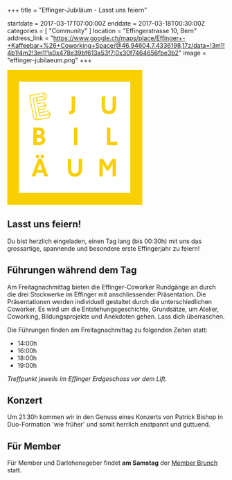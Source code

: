 +++
title = "Effinger-Jubiläum - Lasst uns feiern"

startdate = 2017-03-17T07:00:00Z
enddate = 2017-03-18T00:30:00Z
categories = [ "Community" ]
location = "Effingerstrasse 10, Bern"
address_link = "https://www.google.ch/maps/place/Effinger+-+Kaffeebar+%26+Coworking+Space/@46.94604,7.4336198,17z/data=!3m1!4b1!4m2!3m1!1s0x478e39bf613a53f7:0x30f7464656fbe3b2"
image = "effinger-jubilaeum.png"
+++

![Effinger Jubiläum](effinger-jubilaeum.png)


## Lasst uns feiern!

Du bist herzlich eingeladen, einen Tag lang
(bis 00:30h) mit uns das grossartige, spannende
und besondere erste Effingerjahr zu feiern!


## Führungen während dem Tag

Am Freitagnachmittag bieten die Effinger-Coworker Rundgänge an durch die drei Stockwerke im Effinger mit anschliessender Präsentation. Die Präsentationen werden individuell gestaltet durch die unterschiedlichen Coworker. Es wird um die Entstehungsgeschichte, Grundsätze, um Atelier, Coworking, Bildungsprojekte und Anekdoten gehen. Lass dich überraschen.

Die Führungen finden am Freitagnachmittag zu folgenden Zeiten statt:

* 14:00h
* 16:00h
* 18:00h
* 19:00h

*Treffpunkt jeweils im Effinger Erdgeschoss vor dem Lift.*


## Konzert

Um 21:30h  kommen wir in den Genuss eines Konzerts von Patrick Bishop in Duo-Formation 'wie früher' und somit herrlich enstpannt und guttuend.


## Für Member

Für Member und Darlehensgeber findet **am Samstag** der [Member Brunch](/events/100107/) statt.
